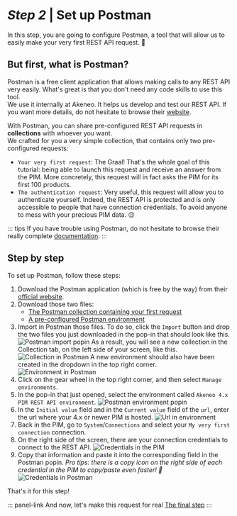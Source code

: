 # _Step 2_ | Set up Postman

In this step, you are going to configure Postman, a tool that will allow us to easily make your very first REST API request. :rocket:

## But first, what is Postman?
Postman is a free client application that allows making calls to any REST API very easily. What's great is that you don't need any code skills to use this tool.  
We use it internally at Akeneo. It helps us develop and test our REST API. If you want more details, do not hesitate to browse their [website](https://www.getpostman.com/).

With Postman, you can share pre-configured REST API requests in **collections** with whoever you want.  
We crafted for you a very simple collection, that contains only two pre-configured requests:
- `Your very first request`: The Graal! That's the whole goal of this tutorial: being able to launch this request and receive an answer from the PIM. More concretely, this request will in fact asks the PIM for its first 100 products.
- `The authentication request`: Very useful, this request will allow you to authenticate yourself. Indeed, the REST API is protected and is only accessible to people that have connection credentials. To avoid anyone to mess with your precious PIM data. :wink: 

::: tips
If you have trouble using Postman, do not hesitate to browse their really complete [documentation](https://learning.getpostman.com/docs).
:::

## Step by step

To set up Postman, follow these steps:
1. Download the Postman application (which is free by the way) from their [official website](https://www.getpostman.com/downloads/).
2. Download those two files:  
    - [The Postman collection containing your first request](/files/your-very-first-collection.postman_collection.json)  
    - [A pre-configured Postman environment](/files/akeneo-PIM-API-environment-4x.postman_environment.json)
3. Import in Postman those files. To do so, click the `Import` button and drop the two files you just downloaded in the pop-in that should look like this.
![Postman import popin](/img/getting-started/postman-import-popin.png)
As a result, you will see a new collection in the Collection tab, on the left side of your screen, like this.
![Collection in Postman](/img/getting-started/very-first-request-collection-in-postman.png)
A new environment should also have been created in the dropdown in the top right corner.
![Environment in Postman](/img/getting-started/postman-environment-4x.png)
4. Click on the gear wheel in the top right corner, and then select `Manage environments`.
5. In the pop-in that just opened, select the environment called `Akeneo 4.x PIM REST API environment`.
![Postman environment popin](/img/getting-started/postman-environment-4x-popin.png)
6. In the `Initial value` field and in the `Current value` field of the `url`, enter the url where your 4.x or newer PIM is hosted.
![Url in environment](/img/getting-started/url-environment-4x.png)
7. Back in the PIM, go to `System`/`Connections` and select your `My very first connection` connection.
8. On the right side of the screen, there are your connection credentials to connect to the REST API.
![Credentials in the PIM](/img/getting-started/credentials-in-the-pim.png)
9. Copy that information and paste it into the corresponding field in the Postman popin. _Pro tips: there is a copy icon on the right side of each credential in the PIM to copy/paste even faster! :rocket:_
![Credentials in Postman](/img/getting-started/credentials-in-postman.png)

That's it for this step!

::: panel-link And now, let's make this request for real [The final step](/getting-started/your-first-tutorial-4x/step-3.html)
:::

